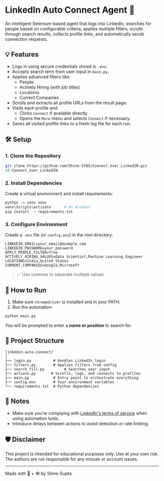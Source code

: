 # LinkedIn Auto Connect Agent 🤖

An intelligent Selenium-based agent that logs into LinkedIn, searches for people based on configurable criteria, applies multiple filters, scrolls through search results, collects profile links, and automatically sends connection requests.

## 💡 Features

- Logs in using secure credentials stored in `.env`.
- Accepts search term from user input in `main.py`.
- Applies advanced filters like:
  - People
  - Actively Hiring (with job titles)
  - Locations
  - Current Companies
- Scrolls and extracts all profile URLs from the result page.
- Visits each profile and:
  - Clicks `Connect` if available directly.
  - Opens the `More` menu and selects `Connect` if necessary.
- Saves all visited profile links to a fresh log file for each run.

## 🛠️ Setup

### 1. Clone the Repository

```bash
git clone https://github.com/Shine-5705/Connect_over_LinkedIN.git
cd Connect_over_LinkedIN
```

### 2. Install Dependencies

Create a virtual environment and install requirements:

```bash
python -m venv venv
venv\Scripts\activate      # On Windows
pip install -r requirements.txt
```

### 3. Configure Environment

Create a `.env` file (or `config.env`) in the root directory:

```env
LINKEDIN_EMAIL=your_email@example.com
LINKEDIN_PASSWORD=your_password
APPLY_PEOPLE_FILTER=True
ACTIVELY_HIRING_VALUES=Data Scientist,Machine Learning Engineer
LOCATIONS=India,United States
CURRENT_COMPANIES=Google,Microsoft
```

> ✅ Use commas to separate multiple values.

## 🚀 How to Run

1. Make sure `chromedriver` is installed and in your PATH.
2. Run the automation:

```bash
python main.py
```

You will be prompted to enter a **name or position** to search for.

## 📁 Project Structure

```
linkedin-auto-connect/
│
├── login.py          # Handles LinkedIn login
├── filters.py        # Applies filters from config
├── search_fill.py         # Searches user input
├── actions.py       # Scrolls, logs, and connects to profiles
├── main.py           # Entry point to orchestrate everything
├── config.env        # Your environment variables
└── requirements.txt  # Python dependencies
```

## 🧠 Notes

- Make sure you're complying with [LinkedIn's terms of service](https://www.linkedin.com/legal/user-agreement) when using automation tools.
- Introduce delays between actions to avoid detection or rate limiting.

## 🛡 Disclaimer

This project is intended for educational purposes only. Use at your own risk. The authors are not responsible for any misuse or account issues.

---

Made with 🧠 + 🕸️ by Shine Gupta
